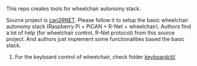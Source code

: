 This repo creates tools for wheelchair autonomy stack.

Source project is [can2RNET](https://github.com/redragonx/can2RNET). Please follow it to setup the basic wheelchair autonomy stack (Raspberry Pi + PiCAN + R-Net + wheelchair). Authors find a lot of help (for wheelchair control, R-Net protocol) from this source project. And authors just implement some functionalities based the basic stack.
1) For the keyboard control of wheelchair, check folder [keyboardctl/](https://github.com/altfool/wheelchair-autonomy/tree/master/keyboardctl)
